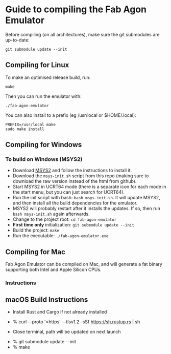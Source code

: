 # Guide to compiling the Fab Agon Emulator

Before compiling (on all architectures), make sure the git submodules are up-to-date:

```
git submodule update --init
```

## Compiling for Linux

To make an optimised release build, run:

```
make
```

Then you can run the emulator with:

```
./fab-agon-emulator
```

You can also install to a prefix (eg /usr/local or $HOME/.local):

```
PREFIX=/usr/local make
sudo make install
```

## Compiling for Windows

### To build on Windows (MSYS2)

* Download [MSYS2](https://www.msys2.org/) and follow the instructions to install it.
* Download the `msys-init.sh` script from this repo (making sure to download the raw version instead of the html from github).
* Start MSYS2 in UCRT64 mode (there is a separate icon for each mode in the start menu, but you can just search for UCRT64).
* Run the init script with bash: `bash msys-init.sh`. It will update MSYS2, and then install all the build dependencies for the emulator.
* MSYS2 will probably restart after it installs the updates. If so, then run `bash msys-init.sh` again afterwards.
* Change to the project root: `cd fab-agon-emulator`
* **First time only** initialization: `git submodule update --init`
* Build the project: `make`
* Run the executable: `./fab-agon-emulator.exe`

## Compiling for Mac

Fab Agon Emulator can be compiled on Mac, and will generate a fat binary supporting
both Intel and Apple Silicon CPUs.

### Instructions

## macOS Build Instructions ##
- Install Rust and Cargo if not already installed
* % curl --proto '=https' --tlsv1.2 -sSf https://sh.rustup.rs | sh
- Close terminal, path will be updated on next launch
* % git submodule update --init
* % make
